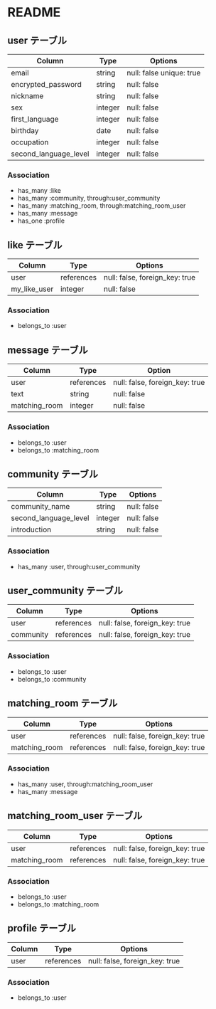 # README

## user テーブル
| Column                  | Type      | Options                   |
|-------------------------|-----------|---------------------------|
| email                   | string    | null: false  unique: true |
| encrypted_password      | string    | null: false               |
| nickname                | string    | null: false               |
| sex                     | integer   | null: false               | 
| first_language          | integer   | null: false               |
| birthday                | date      | null: false               |
| occupation              | integer   | null: false               |
| second_language_level   | integer   | null: false               |

### Association
- has_many :like
- has_many :community, through:user_community
- has_many :matching_room, through:matching_room_user
- has_many :message
- has_one  :profile



## like テーブル
| Column          |  Type      | Options                             |
|-----------------|------------|-------------------------------------|
| user            | references | null: false, foreign_key: true      |
| my_like_user    | integer    | null: false                         |

### Association
- belongs_to :user



## message テーブル
| Column           | Type       | Option                              |
|------------------|------------|-------------------------------------|
| user             | references | null: false, foreign_key: true      |
| text             | string     | null: false                         |
| matching_room    | integer    | null: false                         | 

### Association 
- belongs_to :user
- belongs_to :matching_room



## community テーブル
| Column                 | Type       | Options           |
|------------------------|------------|-------------------|
| community_name         | string     | null: false       |
| second_language_level  | integer    | null: false       |
| introduction           | string     | null: false       |

### Association 
- has_many :user, through:user_community



## user_community テーブル
| Column       | Type       | Options                         |
|--------------|------------|---------------------------------|
| user         | references | null: false, foreign_key: true  |
| community    | references | null: false, foreign_key: true  |

### Association 
- belongs_to :user
- belongs_to :community



## matching_room テーブル
| Column         | Type       | Options                         |
|----------------|------------|---------------------------------|
| user           | references | null: false, foreign_key: true  |
| matching_room  | references | null: false, foreign_key: true  |

### Association 
- has_many :user, through:matching_room_user
- has_many :message



## matching_room_user テーブル
| Column         | Type       | Options                         |
|----------------|------------|---------------------------------|
| user           | references | null: false, foreign_key: true  |
| matching_room  | references | null: false, foreign_key: true  |

### Association 
- belongs_to :user
- belongs_to :matching_room



## profile テーブル
| Column         | Type       | Options                         |
|----------------|------------|---------------------------------|
| user           | references | null: false, foreign_key: true  |

### Association 
- belongs_to :user
